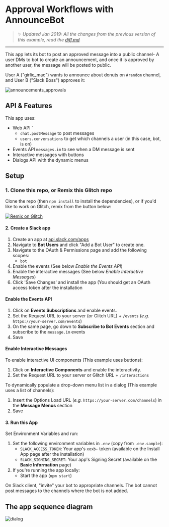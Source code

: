 # Approval Workflows with AnnounceBot


> :sparkles: *Updated Jan 2019: All the changes from the previous version of this example, read the [diff.md](diff.md)*

---

This app lets its bot to post an approved message into a public channel- A user DMs to bot to create an announcement, and once it is approved by another user, the message will be posted to public.

User A ("girlie_mac") wants to announce about donuts on `#random` channel, and User B ("Slack Boss") approves it:

![announcements_approvals](images/demo_approval_flow.gif)

## API & Features

This app uses:
- Web API `
    - `chat.postMessage` to post messages
    - `users.conversations` to get which channels a user (in this case, bot, is on)
- Events API `messages.im` to see when a DM message is sent
- Interactive messages with buttons
- Dialogs API with the dynamic menus

## Setup

### 1. Clone this repo, or Remix this Glitch repo

Clone the repo (then `npm install` to install the dependencies), or if you'd like to work on Glitch, remix from the button below:

[![Remix on Glitch](https://cdn.glitch.com/2703baf2-b643-4da7-ab91-7ee2a2d00b5b%2Fremix-button.svg)](https://glitch.com/edit/#!/remix/slack-announcements-approval-blueprint)

#### 2. Create a Slack app

1. Create an app at [api.slack.com/apps](https://api.slack.com/apps)
1. Navigate to **Bot Users** and click "Add a Bot User" to create one.
1. Navigate to the OAuth & Permissions page and add the following scopes:
    * `bot`
1. Enable the events (See below *Enable the Events API*)
1. Enable the interactive messages (See below *Enable Interactive Messages*)
1. Click 'Save Changes' and install the app (You should get an OAuth access token after the installation


#### Enable the Events API
1. Click on **Events Subscriptions** and enable events.
1. Set the Request URL to your server (or Glitch URL) + `/events` (*e.g.* `https://your-server.com/events`)
1. On the same page, go down to **Subscribe to Bot Events** section and subscribe to the `message.im` events
1. Save

#### Enable Interactive Messages

To enable interactive UI components (This example uses buttons):

1. Click on **Interactive Components** and enable the interactivity.
1. Set the Request URL to your server or Glitch URL + `/interactions`

To dynamically populate a drop-down menu list in a dialog (This example uses a list of channels):

1. Insert the Options Load URL (*e.g.* `https://your-server.com/channels`) in the **Message Menus** section
1. Save

#### 3. Run this App
Set Environment Variables and run:

1. Set the following environment variables in `.env` (copy from `.env.sample`):
    * `SLACK_ACCESS_TOKEN`: Your app's `xoxb-` token (available on the Install App page after the installation)
    * `SLACK_SIGNING_SECRET`: Your app's Signing Secret (available on the **Basic Information** page)
1. If you're running the app locally:
    * Start the app (`npm start`)

On Slack client, "invite" your bot to appropriate channels. The bot cannot post messages to the channels where the bot is not added.

## The app sequence diagram

![dialog](images/diagram_approval_flow.png)